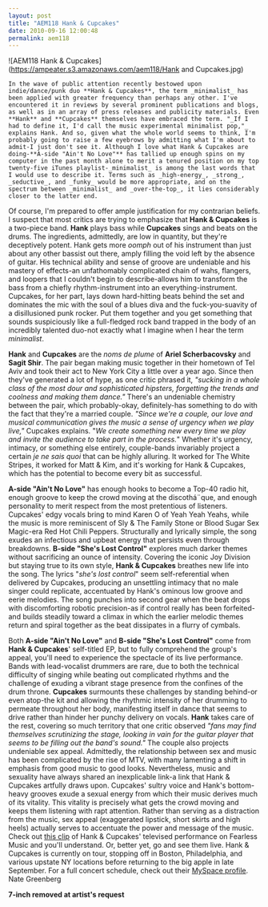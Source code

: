 ```yaml
---
layout: post
title: "AEM118 Hank & Cupcakes"
date: 2010-09-16 12:00:48
permalink: aem118
---
```

![AEM118 Hank & Cupcakes](https://ampeater.s3.amazonaws.com/aem118/Hank and Cupcakes.jpg)

    In the wave of public attention recently bestowed upon indie/dance/punk duo **Hank & Cupcakes**, the term _minimalist_ has been applied with greater frequency than perhaps any other. I've encountered it in reviews by several prominent publications and blogs, as well as in an array of press releases and publicity materials. Even **Hank** and **Cupcakes** themselves have embraced the term. "_If I had to define it, I'd call the music experimental minimalist pop,"_ explains Hank. And so, given what the whole world seems to think, I'm probably going to raise a few eyebrows by admitting what I'm about to admit-I just don't see it. Although I love what Hank & Cupcakes are doing-**A-side "Ain't No Love"** has tallied up enough spins on my computer in the past month alone to merit a tenured position on my top twenty-five iTunes playlist-_minimalist_ is among the last words that I would use to describe it. Terms such as _high-energy_, _strong_, _seductive_, and _funky_ would be more appropriate, and on the spectrum between _minimalist_ and _over-the-top_, it lies considerably closer to the latter end.

Of course, I'm prepared to offer ample justification for my contrarian beliefs. I suspect that most critics are trying to emphasize that **Hank & Cupcakes** is a two-piece band. **Hank** plays bass while **Cupcakes** sings and beats on the drums. The ingredients, admittedly, are low in quantity, but they're deceptively potent. Hank gets more _oomph_ out of his instrument than just about any other bassist out there, amply filling the void left by the absence of guitar. His technical ability and sense of groove are undeniable and his mastery of effects-an unfathomably complicated chain of wahs, flangers, and loopers that I couldn't begin to describe-allows him to transform the bass from a chiefly rhythm-instrument into an everything-instrument. Cupcakes, for her part, lays down hard-hitting beats behind the set and dominates the mic with the soul of a blues diva and the fuck-you-suavity of a disillusioned punk rocker. Put them together and you get something that sounds suspiciously like a full-fledged rock band trapped in the body of an incredibly talented duo-not exactly what I imagine when I hear the term _minimalist_.

**Hank** and **Cupcakes** are the _noms de plume_ of **Ariel Scherbacovsky** and **Sagit Shir**. The pair began making music together in their hometown of Tel Aviv and took their act to New York City a little over a year ago. Since then they've generated a lot of hype, as one critic phrased it, _"sucking in a whole class of the most dour and sophisticated hipsters, forgetting the trends and coolness and making them dance."_ There's an undeniable chemistry between the pair, which probably-okay, definitely-has something to do with the fact that they're a married couple. _"Since we're a couple, our love and musical communication gives the music a sense of urgency when we play live,"_ Cupcakes explains. "_We create something new every time we play and invite the audience to take part in the process._" Whether it's urgency, intimacy, or something else entirely, couple-bands invariably project a certain _je ne sais quoi_ that can be highly alluring. It worked for The White Stripes, it worked for Matt & Kim, and it's working for Hank & Cupcakes, which has the potential to become every bit as successful.

**A-side "Ain't No Love"** has enough hooks to become a Top-40 radio hit, enough groove to keep the crowd moving at the discothá¨que, and enough personality to merit respect from the most pretentious of listeners. Cupcakes' edgy vocals bring to mind Karen O of Yeah Yeah Yeahs, while the music is more reminiscent of Sly & The Family Stone or Blood Sugar Sex Magic-era Red Hot Chili Peppers. Structurally and lyrically simple, the song exudes an infectious and upbeat energy that persists even through breakdowns. **B-side "She's Lost Control"** explores much darker themes without sacrificing an ounce of intensity. Covering the iconic Joy Division but staying true to its own style, **Hank & Cupcakes** breathes new life into the song. The lyrics "_she's lost control_" seem self-referential when delivered by Cupcakes, producing an unsettling intimacy that no male singer could replicate, accentuated by Hank's ominous low groove and eerie melodies. The song punches into second gear when the beat drops with discomforting robotic precision-as if control really has been forfeited-and builds steadily toward a climax in which the earlier melodic themes return and spiral together as the beat dissipates in a flurry of cymbals.

Both **A-side "Ain't No Love"** and **B-side "She's Lost Control"** come from **Hank & Cupcakes**' self-titled EP, but to fully comprehend the group's appeal, you'll need to experience the spectacle of its live performance. Bands with lead-vocalist drummers are rare, due to both the technical difficulty of singing while beating out complicated rhythms and the challenge of exuding a vibrant stage presence from the confines of the drum throne. **Cupcakes** surmounts these challenges by standing behind-or even atop-the kit and allowing the rhythmic intensity of her drumming to permeate throughout her body, manifesting itself in dance that seems to drive rather than hinder her punchy delivery on vocals. **Hank** takes care of the rest, covering so much territory that one critic observed _"fans may find themselves scrutinizing the stage, looking in vain for the guitar player that seems to be filling out the band's sound."_ The couple also projects undeniable sex appeal. Admittedly, the relationship between sex and music has been complicated by the rise of MTV, with many lamenting a shift in emphasis from good music to good looks. Nevertheless, music and sexuality have always shared an inexplicable link-a link that Hank & Cupcakes artfully draws upon. Cupcakes' sultry voice and Hank's bottom-heavy grooves exude a sexual energy from which their music derives much of its vitality. This vitality is precisely what gets the crowd moving and keeps them listening with rapt attention. Rather than serving as a distraction from the music, sex appeal (exaggerated lipstick, short skirts and high heels) actually serves to accentuate the power and message of the music. Check out [this clip](http://www.youtube.com/watch?v=6SvDC_i4ivw) of Hank & Cupcakes' televised performance on Fearless Music and you'll understand. Or, better yet, go and see them live. Hank & Cupcakes is currently on tour, stopping off in Boston, Philadelphia, and various upstate NY locations before returning to the big apple in late September. For a full concert schedule, check out their [MySpace profile](http://www.myspace.com/hankandcupcakes). Nate Greenberg

**7-inch removed at artist's request**
  
  